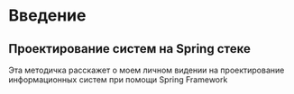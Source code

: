 # Введение

## Проектирование систем на Spring стеке

Эта методичка расскажет о моем личном видении на проектирование информационных систем при помощи Spring Framework 